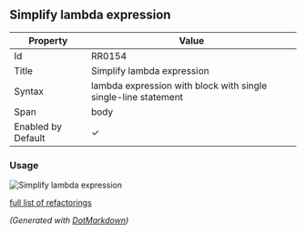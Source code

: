 ## Simplify lambda expression

| Property           | Value                                                           |
| ------------------ | --------------------------------------------------------------- |
| Id                 | RR0154                                                          |
| Title              | Simplify lambda expression                                      |
| Syntax             | lambda expression with block with single single\-line statement |
| Span               | body                                                            |
| Enabled by Default | &#x2713;                                                        |

### Usage

![Simplify lambda expression](../../images/refactorings/SimplifyLambdaExpression.png)

[full list of refactorings](Refactorings.md)

*\(Generated with [DotMarkdown](http://github.com/JosefPihrt/DotMarkdown)\)*